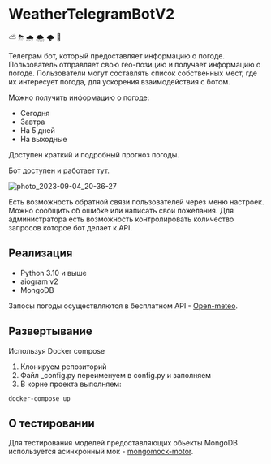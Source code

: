 # WeatherTelegramBotV2

⛅  ⛈  🌧  🌨  🌩  💨

Телеграм бот, который предоставляет информацию о погоде. 
Пользователь отправляет свою гео-позицию и получает информацию о погоде.
Пользователи могут составлять список собственных мест, где их интересует погода,
для ускорения взаимодействия с ботом.

Можно получить информацию о погоде:
- Сегодня
- Завтра
- На 5 дней
- На выходные

Доступен краткий и подробный прогноз погоды.

Бот доступен и работает [тут](https://t.me/WeatherInfoTgBot).

![photo_2023-09-04_20-36-27](https://github.com/SlavaTatanov/WeatherTelegramBotV2/assets/107018438/1f220b97-089d-4346-b6f1-d9409e8b8081)

Есть возможность обратной связи пользователей через меню настроек. Можно сообщить об ошибке или написать свои пожелания.
Для администратора есть возможность контролировать количество запросов которое бот делает к API.

## Реализация
- Python 3.10 и выше
- aiogram v2
- MongoDB

Запосы погоды осуществляются в бесплатном API - [Open-meteo](https://open-meteo.com/).

## Развертывание
Используя Docker compose

1. Клонируем репозиторий
2. Файл _config.py переименуем в config.py и заполняем
3. В корне проекта выполняем:
```shell
docker-compose up
```
## О тестировании
Для тестирования моделей предоставляющих обьекты MongoDB используется асинхронный мок - [mongomock-motor](https://pypi.org/project/mongomock-motor/).
